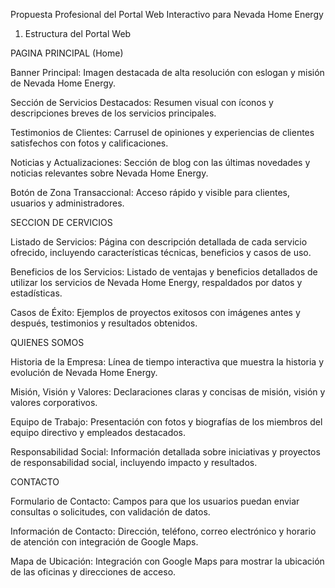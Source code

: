 Propuesta Profesional del Portal Web Interactivo para Nevada Home Energy

1. Estructura del Portal Web
   
PAGINA PRINCIPAL (Home)

Banner Principal: Imagen destacada de alta resolución con eslogan y misión de Nevada Home Energy.

Sección de Servicios Destacados: Resumen visual con íconos y descripciones breves de los servicios principales.

Testimonios de Clientes: Carrusel de opiniones y experiencias de clientes satisfechos con fotos y calificaciones.

Noticias y Actualizaciones: Sección de blog con las últimas novedades y noticias relevantes sobre Nevada Home Energy.

Botón de Zona Transaccional: Acceso rápido y visible para clientes, usuarios y administradores.

SECCION DE CERVICIOS

Listado de Servicios: Página con descripción detallada de cada servicio ofrecido, incluyendo características técnicas, beneficios y casos de uso.

Beneficios de los Servicios: Listado de ventajas y beneficios detallados de utilizar los servicios de Nevada Home Energy, respaldados por datos y estadísticas.

Casos de Éxito: Ejemplos de proyectos exitosos con imágenes antes y después, testimonios y resultados obtenidos.

QUIENES SOMOS

Historia de la Empresa: Línea de tiempo interactiva que muestra la historia y evolución de Nevada Home Energy.

Misión, Visión y Valores: Declaraciones claras y concisas de misión, visión y valores corporativos.

Equipo de Trabajo: Presentación con fotos y biografías de los miembros del equipo directivo y empleados destacados.

Responsabilidad Social: Información detallada sobre iniciativas y proyectos de responsabilidad social, incluyendo impacto y resultados.

CONTACTO

Formulario de Contacto: Campos para que los usuarios puedan enviar consultas o solicitudes, con validación de datos.

Información de Contacto: Dirección, teléfono, correo electrónico y horario de atención con integración de Google Maps.

Mapa de Ubicación: Integración con Google Maps para mostrar la ubicación de las oficinas y direcciones de acceso.
 
 
 
